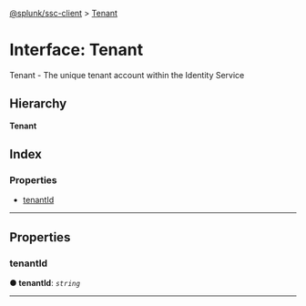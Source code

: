 [@splunk/ssc-client](../README.md) > [Tenant](../interfaces/tenant.md)

# Interface: Tenant

Tenant - The unique tenant account within the Identity Service

## Hierarchy

**Tenant**

## Index

### Properties

* [tenantId](tenant.md#tenantid)

---

## Properties

<a id="tenantid"></a>

###  tenantId

**● tenantId**: *`string`*

___

